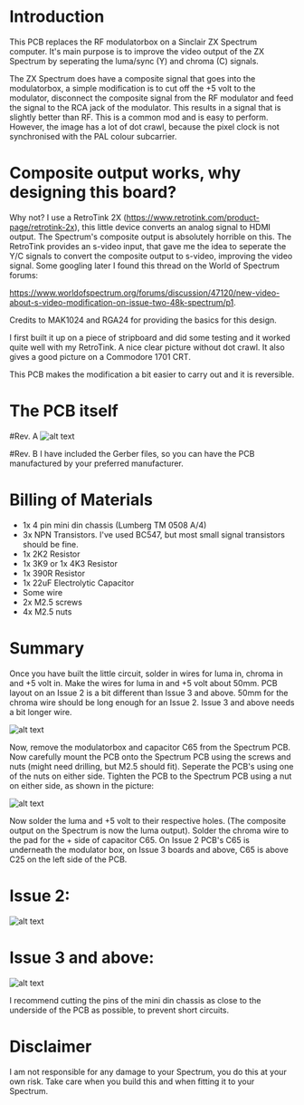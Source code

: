 # Introduction

This PCB replaces the RF modulatorbox on a Sinclair ZX Spectrum computer. It's main purpose is to improve the video output of the ZX Spectrum by seperating the luma/sync (Y) and chroma (C) signals.

The ZX Spectrum does have a composite signal that goes into the modulatorbox, a simple modification is to cut off the +5 volt to the modulator, disconnect the composite signal from the RF modulator and feed the signal to the RCA jack of the modulator. This results in a signal that is slightly better than RF. This is a common mod and is easy to perform. However, the image has a lot of dot crawl, because the pixel clock is not synchronised with the PAL colour subcarrier.

# Composite output works, why designing this board?
Why not? I use a RetroTink 2X (https://www.retrotink.com/product-page/retrotink-2x), this little device converts an analog signal to HDMI output. The Spectrum's composite output is absolutely horrible on this. The RetroTink provides an s-video input, that gave me the idea to seperate the Y/C signals to convert the composite output to s-video, improving the video signal. Some googling later I found this thread on the World of Spectrum forums: 

https://www.worldofspectrum.org/forums/discussion/47120/new-video-about-s-video-modification-on-issue-two-48k-spectrum/p1. 

Credits to MAK1024 and RGA24 for providing the basics for this design.

I first built it up on a piece of stripboard and did some testing and it worked quite well with my RetroTink. A nice clear picture without dot crawl. It also gives a good picture on a Commodore 1701 CRT. 

This PCB makes the modification a bit easier to carry out and it is reversible. 

# The PCB itself

#Rev. A
![alt text](https://github.com/redhawk668/ZX-Spectrum-S-Video/blob/master/Rev.%20A/Final%20Design.png)

#Rev. B
I have included the Gerber files, so you can have the PCB manufactured by your preferred manufacturer.

# Billing of Materials
- 1x 4 pin mini din chassis (Lumberg TM 0508 A/4)
- 3x NPN Transistors. I've used BC547, but most small signal transistors should be fine.
- 1x 2K2 Resistor
- 1x 3K9 or 1x 4K3 Resistor
- 1x 390R Resistor
- 1x 22uF Electrolytic Capacitor
- Some wire
- 2x M2.5 screws
- 4x M2.5 nuts

# Summary
Once you have built the little circuit, solder in wires for luma in, chroma in and +5 volt in. Make the wires for luma in and +5 volt about 50mm. PCB layout on an Issue 2 is a bit different than Issue 3 and above. 50mm for the chroma wire should be long enough for an Issue 2. Issue 3 and above needs a bit longer wire. 

![alt text](https://github.com/redhawk668/ZX-Spectrum-S-Video/blob/master/IMG_20200522_165732.jpg)

Now, remove the modulatorbox and capacitor C65 from the Spectrum PCB. Now carefully mount the PCB onto the Spectrum PCB using the screws and nuts (might need drilling, but M2.5 should fit). Seperate the PCB's using one of the nuts on either side. Tighten the PCB to the Spectrum PCB using a nut on either side, as shown in the picture:

![alt text](https://github.com/redhawk668/ZX-Spectrum-S-Video/blob/master/IMG_20200522_165952.jpg)

Now solder the luma and +5 volt to their respective holes. (The composite output on the Spectrum is now the luma output). Solder the chroma wire to the pad for the + side of capacitor C65. On Issue 2 PCB's C65 is underneath the modulator box, on Issue 3 boards and above, C65 is above C25 on the left side of the PCB.

# Issue 2:

![alt text](https://github.com/redhawk668/ZX-Spectrum-S-Video/blob/master/IMG_20200524_162537.jpg)

# Issue 3 and above:

![alt text](https://github.com/redhawk668/ZX-Spectrum-S-Video/blob/master/IMG_20200522_165732.jpg)

I recommend cutting the pins of the mini din chassis as close to the underside of the PCB as possible, to prevent short circuits. 

# Disclaimer
I am not responsible for any damage to your Spectrum, you do this at your own risk. Take care when you build this and when fitting it to your Spectrum.


























